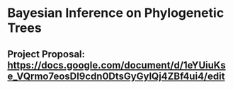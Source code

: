 # Bayesian Inference on Phylogenetic Trees

## Project Proposal: https://docs.google.com/document/d/1eYUiuKse_VQrmo7eosDI9cdn0DtsGyGylQj4ZBf4ui4/edit
